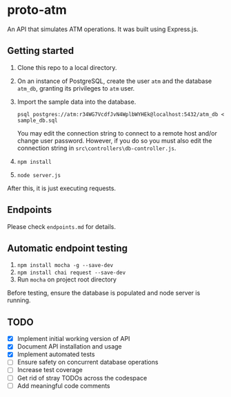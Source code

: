 # proto-atm
An API that simulates ATM operations. It was built using Express.js.

## Getting started
1. Clone this repo to a local directory.
2. On an instance of PostgreSQL, create the user `atm` and the database `atm_db`, granting its privileges to `atm` user.
3. Import the sample data into the database.
   
   `psql postgres://atm:r34WG7VcdfJvN4WplbWYHEk@localhost:5432/atm_db < sample_db.sql`

   You may edit the connection string to connect to a remote host and/or change user password.
   However, if you do so you must also edit the connection string in `src\controllers\db-controller.js`.

4. `npm install`
5. `node server.js`

After this, it is just executing requests.

## Endpoints

Please check `endpoints.md` for details.

## Automatic endpoint testing

1. `npm install mocha -g --save-dev`
2. `npm install chai request --save-dev`
3. Run `mocha` on project root directory

Before testing, ensure the database is populated and node server is running.

## TODO
- [x] Implement initial working version of API
- [x] Document API installation and usage
- [x] Implement automated tests
- [ ] Ensure safety on concurrent database operations
- [ ] Increase test coverage
- [ ] Get rid of stray TODOs across the codespace
- [ ] Add meaningful code comments
